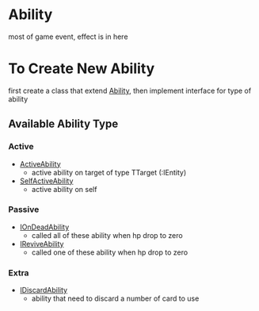 # Ability
most of game event, effect is in here

# To Create New Ability
first create a class that extend  [Ability](Assets/Scripts/_Sources/Game/Ability/Ability.cs),
then implement interface for type of ability

## Available Ability Type

### Active
- [ActiveAbility<TTarget>](Assets/Scripts/_Sources/Game/Ability/ActiveAbility.cs)
    - active ability on target of type TTarget (:IEntity)
- [SelfActiveAbility](Assets/Scripts/_Sources/Game/Ability/SelfActiveAbility.cs)
	- active ability on self

### Passive
- [IOnDeadAbility](Assets/Scripts/_Sources/Game/Ability/IOnDead.cs)  
    - called all of these ability when hp drop to zero
- [IReviveAbility](Assets/Scripts/_Sources/Game/Ability/IReviveAbility.cs)
    - called one of these ability when hp drop to zero

### Extra
- [IDiscardAbility](Assets/Scripts/_Sources/Game/Ability/IDiscardAbility.cs)
    - ability that need to discard a number of card to use